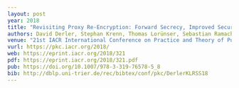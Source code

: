 ```yaml
---
layout: post
year: 2018
title: "Revisiting Proxy Re-Encryption: Forward Secrecy, Improved Security, and Applications"
authors: David Derler, Stephan Krenn, Thomas Lorünser, Sebastian Ramacher, Daniel Slamanig, Christoph Striecks
venue: "21st IACR International Conference on Practice and Theory of Public-Key Cryptography - PKC 2018"
vurl: https://pkc.iacr.org/2018/
web: https://eprint.iacr.org/2018/321
pdf: https://eprint.iacr.org/2018/321.pdf
pub: https://doi.org/10.1007/978-3-319-76578-5_8
bib: http://dblp.uni-trier.de/rec/bibtex/conf/pkc/DerlerKLRSS18
---
```


